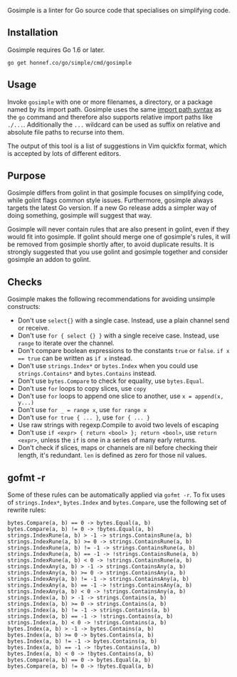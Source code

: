 Gosimple is a linter for Go source code that specialises on
simplifying code.

## Installation

Gosimple requires Go 1.6 or later.

    go get honnef.co/go/simple/cmd/gosimple

## Usage

Invoke `gosimple` with one or more filenames, a directory, or a package named
by its import path. Gosimple uses the same
[import path syntax](https://golang.org/cmd/go/#hdr-Import_path_syntax) as
the `go` command and therefore
also supports relative import paths like `./...`. Additionally the `...`
wildcard can be used as suffix on relative and absolute file paths to recurse
into them.

The output of this tool is a list of suggestions in Vim quickfix format,
which is accepted by lots of different editors.

## Purpose

Gosimple differs from golint in that gosimple focuses on simplifying
code, while golint flags common style issues. Furthermore, gosimple
always targets the latest Go version. If a new Go release adds a
simpler way of doing something, gosimple will suggest that way.

Gosimple will never contain rules that are also present in golint,
even if they would fit into gosimple. If golint should merge one of
gosimple's rules, it will be removed from gosimple shortly after, to
avoid duplicate results. It is strongly suggested that you use golint
and gosimple together and consider gosimple an addon to golint.

## Checks

Gosimple makes the following recommendations for avoiding unsimple
constructs:

- Don't use `select{}` with a single case. Instead, use a plain
  channel send or receive.
- Don't use `for { select {} }` with a single receive case. Instead,
  use `range` to iterate over the channel.
- Don't compare boolean expressions to the constants `true` or
  `false`. `if x == true` can be written as `if x` instead.
- Don't use `strings.Index*` or `bytes.Index` when you could use
  `strings.Contains*` and `bytes.Contains` instead.
- Don't use `bytes.Compare` to check for equality, use `bytes.Equal`.
- Don't use `for` loops to copy slices, use `copy`
- Don't use `for` loops to append one slice to another, use `x =
  append(x, y...)`
- Don't use `for _ = range x`, use `for range x`
- Don't use `for true { ... }`, use `for { ... }`
- Use raw strings with regexp.Compile to avoid two levels of escaping
- Don't use `if <expr> { return <bool> }; return <bool>`, use `return
  <expr>`, unless the `if` is one in a series of many early returns.
- Don't check if slices, maps or channels are nil before checking
  their length, it's redundant. `len` is defined as zero for those nil
  values.

## gofmt -r

Some of these rules can be automatically applied via `gofmt -r`. To
fix uses of `strings.Index*`, `bytes.Index` and `bytes.Compare`, use
the following set of rewrite rules:

```
bytes.Compare(a, b) == 0 -> bytes.Equal(a, b)
bytes.Compare(a, b) != 0 -> !bytes.Equal(a, b)
strings.IndexRune(a, b) > -1 -> strings.ContainsRune(a, b)
strings.IndexRune(a, b) >= 0 -> strings.ContainsRune(a, b)
strings.IndexRune(a, b) != -1 -> strings.ContainsRune(a, b)
strings.IndexRune(a, b) == -1 -> !strings.ContainsRune(a, b)
strings.IndexRune(a, b) < 0 -> !strings.ContainsRune(a, b)
strings.IndexAny(a, b) > -1 -> strings.ContainsAny(a, b)
strings.IndexAny(a, b) >= 0 -> strings.ContainsAny(a, b)
strings.IndexAny(a, b) != -1 -> strings.ContainsAny(a, b)
strings.IndexAny(a, b) == -1 -> !strings.ContainsAny(a, b)
strings.IndexAny(a, b) < 0 -> !strings.ContainsAny(a, b)
strings.Index(a, b) > -1 -> strings.Contains(a, b)
strings.Index(a, b) >= 0 -> strings.Contains(a, b)
strings.Index(a, b) != -1 -> strings.Contains(a, b)
strings.Index(a, b) == -1 -> !strings.Contains(a, b)
strings.Index(a, b) < 0 -> !strings.Contains(a, b)
bytes.Index(a, b) > -1 -> bytes.Contains(a, b)
bytes.Index(a, b) >= 0 -> bytes.Contains(a, b)
bytes.Index(a, b) != -1 -> bytes.Contains(a, b)
bytes.Index(a, b) == -1 -> !bytes.Contains(a, b)
bytes.Index(a, b) < 0 -> !bytes.Contains(a, b)
bytes.Compare(a, b) == 0 -> bytes.Equal(a, b)
bytes.Compare(a, b) != 0 -> !bytes.Equal(a, b)
```

